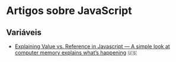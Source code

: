 # Artigos sobre JavaScript

## Variáveis

- [Explaining Value vs. Reference in Javascript — A simple look at computer memory explains what’s happening](https://codeburst.io/explaining-value-vs-reference-in-javascript-647a975e12a0) :us:
